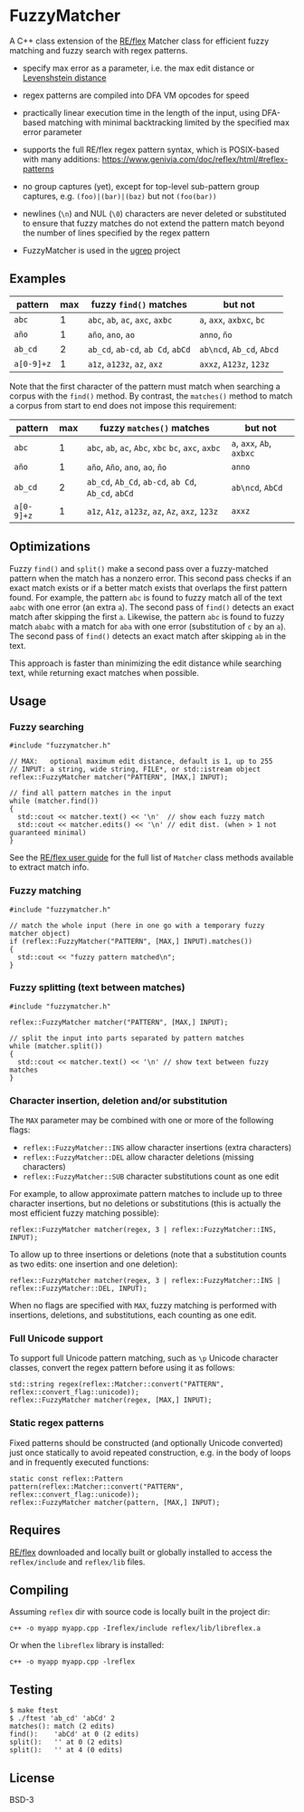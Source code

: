 FuzzyMatcher
============

A C++ class extension of the [RE/flex](https://github.com/Genivia/RE-flex)
Matcher class for efficient fuzzy matching and fuzzy search with regex patterns.

- specify max error as a parameter, i.e. the max edit distance or
  [Levenshstein distance](https://en.wikipedia.org/wiki/Levenshtein_distance)

- regex patterns are compiled into DFA VM opcodes for speed

- practically linear execution time in the length of the input, using
  DFA-based matching with minimal backtracking limited by the specified max
  error parameter

- supports the full RE/flex regex pattern syntax, which is POSIX-based with
  many additions: <https://www.genivia.com/doc/reflex/html/#reflex-patterns>

- no group captures (yet), except for top-level sub-pattern group captures,
  e.g. `(foo)|(bar)|(baz)` but not `(foo(bar))`

- newlines (`\n`) and NUL (`\0`) characters are never deleted or substituted
  to ensure that fuzzy matches do not extend the pattern match beyond the
  number of lines specified by the regex pattern

- FuzzyMatcher is used in the [ugrep](https://github.com/Genivia/ugrep) project

Examples
--------

pattern    | max | fuzzy `find()` matches            | but not
---------- | --- | --------------------------------- | -------------------------
`abc`      | 1   | `abc`, `ab`, `ac`, `axc`, `axbc`  | `a`, `axx`, `axbxc`, `bc`
`año`      | 1   | `año`, `ano`, `ao`                | `anno`, `ño`
`ab_cd`    | 2   | `ab_cd`, `ab-cd`, `ab Cd`, `abCd` | `ab\ncd`, `Ab_cd`, `Abcd`
`a[0-9]+z` | 1   | `a1z`, `a123z`, `az`, `axz`       | `axxz`, `A123z`, `123z`

Note that the first character of the pattern must match when searching a corpus
with the `find()` method.  By contrast, the `matches()` method to match a
corpus from start to end does not impose this requirement:

pattern    | max | fuzzy `matches()` matches                            | but not
---------- | --- | ---------------------------------------------------- | -------------------------
`abc`      | 1   | `abc`, `ab`, `ac`, `Abc`, `xbc` `bc`, `axc`, `axbc`  | `a`, `axx`, `Ab`, `axbxc`
`año`      | 1   | `año`, `Año`, `ano`, `ao`, `ño`                      | `anno`
`ab_cd`    | 2   | `ab_cd`, `Ab_Cd`, `ab-cd`, `ab Cd`, `Ab_cd`, `abCd`  | `ab\ncd`, `AbCd`
`a[0-9]+z` | 1   | `a1z`, `A1z`, `a123z`, `az`, `Az`, `axz`, `123z`     | `axxz`

Optimizations
-------------

Fuzzy `find()` and `split()` make a second pass over a fuzzy-matched pattern
when the match has a nonzero error.  This second pass checks if an exact match
exists or if a better match exists that overlaps the first pattern found.  For
example, the pattern `abc` is found to fuzzy match all of the text `aabc` with
one error (an extra `a`).  The second pass of `find()` detects an exact match
after skipping the first `a`.  Likewise, the pattern `abc` is found to fuzzy
match `ababc` with a match for `aba` with one error (substitution of `c` by an
`a`).  The second pass of `find()` detects an exact match after skipping `ab`
in the text.

This approach is faster than minimizing the edit distance while searching text,
while returning exact matches when possible.

Usage
-----

### Fuzzy searching

    #include "fuzzymatcher.h"

    // MAX:   optional maximum edit distance, default is 1, up to 255
    // INPUT: a string, wide string, FILE*, or std::istream object
    reflex::FuzzyMatcher matcher("PATTERN", [MAX,] INPUT);

    // find all pattern matches in the input
    while (matcher.find())
    {
      std::cout << matcher.text() << '\n'  // show each fuzzy match
      std::cout << matcher.edits() << '\n' // edit dist. (when > 1 not guaranteed minimal)
    }

See the [RE/flex user guide](https://www.genivia.com/doc/reflex/html/#regex-methods)
for the full list of `Matcher` class methods available to extract match info.

### Fuzzy matching

    #include "fuzzymatcher.h"

    // match the whole input (here in one go with a temporary fuzzy matcher object)
    if (reflex::FuzzyMatcher("PATTERN", [MAX,] INPUT).matches())
    {
      std::cout << "fuzzy pattern matched\n";
    }

### Fuzzy splitting (text between matches)

    #include "fuzzymatcher.h"

    reflex::FuzzyMatcher matcher("PATTERN", [MAX,] INPUT);

    // split the input into parts separated by pattern matches
    while (matcher.split())
    {
      std::cout << matcher.text() << '\n' // show text between fuzzy matches
    }

### Character insertion, deletion and/or substitution

The `MAX` parameter may be combined with one or more of the following flags:

- `reflex::FuzzyMatcher::INS` allow character insertions (extra characters)
- `reflex::FuzzyMatcher::DEL` allow character deletions (missing characters)
- `reflex::FuzzyMatcher::SUB` character substitutions count as one edit

For example, to allow approximate pattern matches to include up to three
character insertions, but no deletions or substitutions (this is actually the
most efficient fuzzy matching possible):

    reflex::FuzzyMatcher matcher(regex, 3 | reflex::FuzzyMatcher::INS, INPUT);

To allow up to three insertions or deletions (note that a substitution counts
as two edits: one insertion and one deletion):

    reflex::FuzzyMatcher matcher(regex, 3 | reflex::FuzzyMatcher::INS | reflex::FuzzyMatcher::DEL, INPUT);

When no flags are specified with `MAX`, fuzzy matching is performed with
insertions, deletions, and substitutions, each counting as one edit.

### Full Unicode support

To support full Unicode pattern matching, such as `\p` Unicode character
classes, convert the regex pattern before using it as follows:

    std::string regex(reflex::Matcher::convert("PATTERN", reflex::convert_flag::unicode));
    reflex::FuzzyMatcher matcher(regex, [MAX,] INPUT);

### Static regex patterns

Fixed patterns should be constructed (and optionally Unicode converted) just
once statically to avoid repeated construction, e.g. in the body of loops and
in frequently executed functions:

    static const reflex::Pattern pattern(reflex::Matcher::convert("PATTERN", reflex::convert_flag::unicode));
    reflex::FuzzyMatcher matcher(pattern, [MAX,] INPUT);

Requires
--------

[RE/flex](https://github.com/Genivia/RE-flex) downloaded and locally built or
globally installed to access the `reflex/include` and `reflex/lib` files.

Compiling
---------

Assuming `reflex` dir with source code is locally built in the project dir:

    c++ -o myapp myapp.cpp -Ireflex/include reflex/lib/libreflex.a

Or when the `libreflex` library is installed:

    c++ -o myapp myapp.cpp -lreflex

Testing
-------

    $ make ftest
    $ ./ftest 'ab_cd' 'abCd' 2
    matches(): match (2 edits)
    find():    'abCd' at 0 (2 edits)
    split():   '' at 0 (2 edits)
    split():   '' at 4 (0 edits)

License
-------

BSD-3
